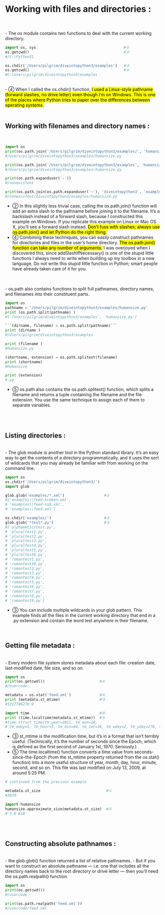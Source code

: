 # Working with files and directories :
</br>
</br>
-   The os module contains two functions to deal with the current working directory.
</br>

```python
import os, sys                                        #①
os.getcwd()                                           #②
#/C:\Python31

os.chdir('/Users/pilgrim/diveintopython3/examples')   #③
os.getcwd()                                           #④
#C:\Users\pilgrim\diveintopython3\examples
```
</br>
-   ④ When I called the os.chdir() function, <mark>I used a Linux-style pathname (forward slashes, no drive letter) even though I’m on Windows. This is one of the places where Python tries to paper over the differences between operating systems.</mark>
</br>
</br>

## Working with filenames and directory names :
</br>

```python
import os
print(os.path.join('/Users/pilgrim/diveintopython3/examples/', 'humansize.py'))              #①
#/Users/pilgrim/diveintopython3/examples/humansize.py

print(os.path.join('/Users/pilgrim/diveintopython3/examples', 'humansize.py'))               #②
#/Users/pilgrim/diveintopython3/examples\humansize.py

print(os.path.expanduser('~'))                                                               #③
#/nonexistent

print(os.path.join(os.path.expanduser('~'), 'diveintopython3', 'examples', 'humansize.py'))  #④
#/nonexistent/diveintopython3/examples/humansize.py
```

-   ② In this slightly less trivial case, calling the os.path.join() function will add an extra slash to the pathname before joining it to the filename. It’s a backslash instead of a forward slash, because I constructed this example on Windows. If you replicate this example on Linux or Mac OS X, you’ll see a forward slash instead. <mark>Don’t fuss with slashes; always use os.path.join() and let Python do the right thing.</mark>
-   ④ Combining these techniques, you can easily construct pathnames for directories and files in the user’s home directory. <mark>The os.path.join() function can take any number of arguments.</mark> I was overjoyed when I discovered this, since addSlashIfNecessary() is one of the stupid little functions I always need to write when building up my toolbox in a new language. Do not write this stupid little function in Python; smart people have already taken care of it for you.

</br>
</br>
-   os.path also contains functions to split full pathnames, directory names, and filenames into their constituent parts.
</br>

```python
import os
pathname = '/Users/pilgrim/diveintopython3/examples/humansize.py'
print (os.path.split(pathname) )                                       #①
#('/Users/pilgrim/diveintopython3/examples', 'humansize.py')

```(dirname, filename) = os.path.split(pathname)```                          #②
print (dirname )                                                       #③
#/Users/pilgrim/diveintopython3/examples

print (filename )                                                      #④
#humansize.py

(shortname, extension) = os.path.splitext(filename)                    #⑤
print (shortname)
#humansize

print (extension)
#.py
```
-   ⑤ os.path also contains the os.path.splitext() function, which splits a filename and returns a tuple containing the filename and the file extension. You use the same technique to assign each of them to separate variables.

</br>
</br>

## Listing directories :
</br>
-   The glob module is another tool in the Python standard library. It’s an easy way to get the contents of a directory programmatically, and it uses the sort of wildcards that you may already be familiar with from working on the command line.
</br>

```python
import os
os.chdir('/Users/pilgrim/diveintopython3/')
import glob

glob.glob('examples/*.xml')                  #①
#['examples\\feed-broken.xml',
# 'examples\\feed-ns0.xml',
# 'examples\\feed.xml']

os.chdir('examples/')                        #②
glob.glob('*test*.py')                       #③
#['alphameticstest.py',
# 'pluraltest1.py',
# 'pluraltest2.py',
# 'pluraltest3.py',
# 'pluraltest4.py',
# 'pluraltest5.py',
# 'pluraltest6.py',
# 'romantest1.py',
# 'romantest10.py',
# 'romantest2.py',
# 'romantest3.py',
# 'romantest4.py',
# 'romantest5.py',
# 'romantest6.py',
# 'romantest7.py',
# 'romantest8.py',
# 'romantest9.py']
```

-   ③ You can include multiple wildcards in your glob pattern. This example finds all the files in the current working directory that end in a .py extension and contain the word test anywhere in their filename.

</br>

## Getting file metadata :
</br>
- Every modern file system stores metadata about each file: creation date, last-modified date, file size, and so on.
</br>

```python
import os
print(os.getcwd())                         #①
#/usercode

metadata = os.stat('feed.xml')             #②
print (metadata.st_mtime)                  #③
#1317786276.0

import time                                #④
print (time.localtime(metadata.st_mtime))  #⑤
#time.struct_time(tm_year=2011, tm_mon=10, 
# tm_mday=5, tm_hour=3, tm_min=44, tm_sec=36, tm_wday=2, tm_yday=278, tm_isdst=0)
```

-   ③ st_mtime is the modification time, but it’s in a format that isn’t terribly useful. (Technically, it’s the number of seconds since the Epoch, which is defined as the first second of January 1st, 1970. Seriously.)
-   ⑤ The time.localtime() function converts a time value from seconds-since-the-Epoch (from the st_mtime property returned from the os.stat() function) into a more useful structure of year, month, day, hour, minute, second, and so on. This file was last modified on July 13, 2009, at around 5:25 PM.

```python
# continued from the previous example

metadata.st_size                              #①
#3070

import humansize
humansize.approximate_size(metadata.st_size)  #②
#'3.0 KiB'
```

</br>
</br>

## Constructing absolute pathnames :
</br>
-   the glob.glob() function returned a list of relative pathnames.
-   But if you want to construct an absolute pathname — i.e. one that includes all the directory names back to the root directory or drive letter — then you’ll need the os.path.realpath() function.

```python
import os
print(os.getcwd())
#/usercode

print(os.path.realpath('feed.xml'))
#/usercode/feed.xml
```


